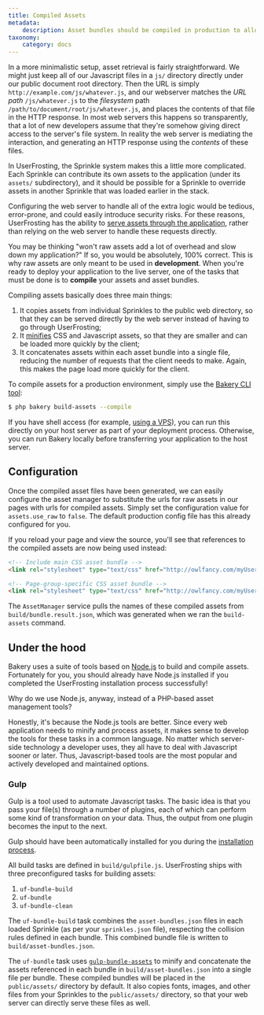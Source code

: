 ```yaml
---
title: Compiled Assets
metadata:
    description: Asset bundles should be compiled in production to allow for faster and more efficient transfer to the client.
taxonomy:
    category: docs
---
```


In a more minimalistic setup, asset retrieval is fairly straightforward. We might just keep all of our Javascript files in a `js/` directory directly under our public document root directory. Then the URL is simply `http://example.com/js/whatever.js`, and our webserver matches the _URL path_ `/js/whatever.js` to the _filesystem_ path `/path/to/document/root/js/whatever.js`, and places the contents of that file in the HTTP response. In most web servers this happens so transparently, that a lot of new developers assume that they're somehow giving direct access to the server's file system. In reality the web server is mediating the interaction, and generating an HTTP response using the _contents_ of these files.

In UserFrosting, the Sprinkle system makes this a little more complicated. Each Sprinkle can contribute its own assets to the application (under its `assets/` subdirectory), and it should be possible for a Sprinkle to override assets in another Sprinkle that was loaded earlier in the stack.

Configuring the web server to handle all of the extra logic would be tedious, error-prone, and could easily introduce security risks. For these reasons, UserFrosting has the ability to [serve assets through the application](/asset-management/basic-usage#PublicassetURLs), rather than relying on the web server to handle these requests directly.

You may be thinking "won't raw assets add a lot of overhead and slow down my application?" If so, you would be absolutely, 100% correct. This is why raw assets are only meant to be used in **development**. When you're ready to deploy your application to the live server, one of the tasks that must be done is to **compile** your assets and asset bundles.

Compiling assets basically does three main things:

1. It copies assets from individual Sprinkles to the public web directory, so that they can be served directly by the web server instead of having to go through UserFrosting;
2. It [minifies](https://en.wikipedia.org/wiki/Minification_(programming)) CSS and Javascript assets, so that they are smaller and can be loaded more quickly by the client;
3. It concatenates assets within each asset bundle into a single file, reducing the number of requests that the client needs to make. Again, this makes the page load more quickly for the client.

To compile assets for a production environment, simply use the [Bakery CLI tool](/cli/commands#build-assets):

```bash
$ php bakery build-assets --compile
```

If you have shell access (for example, [using a VPS](/going-live/vps-production-environment)), you can run this directly on your host server as part of your deployment process. Otherwise, you can run Bakery locally before transferring your application to the host server.

## Configuration

Once the compiled asset files have been generated, we can easily configure the asset manager to substitute the urls for raw assets in our pages with urls for compiled assets. Simply set the configuration value for `assets.use_raw` to `false`. The default production config file has this already configured for you.

If you reload your page and view the source, you'll see that references to the compiled assets are now being used instead:

```html
<!-- Include main CSS asset bundle -->
<link rel="stylesheet" type="text/css" href="http://owlfancy.com/myUserFrostingProject/public/assets/css/main-2c1912c984.css" >

<!-- Page-group-specific CSS asset bundle -->
<link rel="stylesheet" type="text/css" href="http://owlfancy.com/myUserFrostingProject/public/assets/css/guest-5a16771b5a.css" >
```

The `AssetManager` service pulls the names of these compiled assets from `build/bundle.result.json`, which was generated when we ran the `build-assets` command.

## Under the hood

Bakery uses a suite of tools based on [Node.js](https://nodejs.org/en/) to build and compile assets. Fortunately for you, you should already have Node.js installed if you completed the UserFrosting installation process successfully!

Why do we use Node.js, anyway, instead of a PHP-based asset management tools?

Honestly, it's because the Node.js tools are better. Since every web application needs to minify and process assets, it makes sense to develop the tools for these tasks in a common language. No matter which server-side technology a developer uses, they all have to deal with Javascript sooner or later. Thus, Javascript-based tools are the most popular and actively developed and maintained options.

### Gulp

Gulp is a tool used to automate Javascript tasks. The basic idea is that you pass your file(s) through a number of plugins, each of which can perform some kind of transformation on your data. Thus, the output from one plugin becomes the input to the next.

Gulp should have been automatically installed for you during the [installation process](/installation/requirements/essential-tools-for-php#npm).

All build tasks are defined in `build/gulpfile.js`. UserFrosting ships with three preconfigured tasks for building assets:

1. `uf-bundle-build`
2. `uf-bundle`
3. `uf-bundle-clean`

The `uf-bundle-build` task combines the `asset-bundles.json` files in each loaded Sprinkle (as per your `sprinkles.json` file), respecting the collision rules defined in each bundle. This combined bundle file is written to `build/asset-bundles.json`.

The `uf-bundle` task uses [`gulp-bundle-assets`](https://github.com/dowjones/gulp-bundle-assets) to minify and concatenate the assets referenced in each bundle in `build/asset-bundles.json` into a single file per bundle. These compiled bundles will be placed in the `public/assets/` directory by default. It also copies fonts, images, and other files from your Sprinkles to the `public/assets/` directory, so that your web server can directly serve these files as well.
